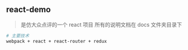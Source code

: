 ## react-demo
>是仿大众点评的一个 react 项目
>所有的说明文档在 docs 文件夹目录下

```bash
# 主要技术
webpack + react + react-router + redux 
```


